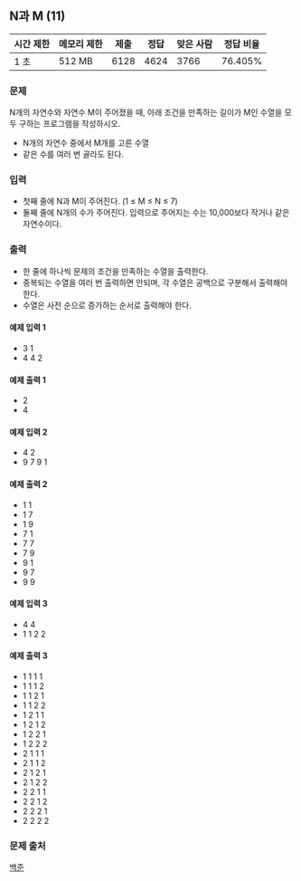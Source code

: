 ## N과 M (11)
 
|시간 제한|	메모리 제한|	제출|	정답|	맞은 사람|	정답 비율|
|---|---|---|---|---|---|
|1 초|	512 MB|	6128|	4624|	3766|	76.405%|

### 문제
N개의 자연수와 자연수 M이 주어졌을 때, 아래 조건을 만족하는 길이가 M인 수열을 모두 구하는 프로그램을 작성하시오.
- N개의 자연수 중에서 M개를 고른 수열
- 같은 수를 여러 번 골라도 된다.

### 입력
- 첫째 줄에 N과 M이 주어진다. (1 ≤ M ≤ N ≤ 7)
- 둘째 줄에 N개의 수가 주어진다. 입력으로 주어지는 수는 10,000보다 작거나 같은 자연수이다.

### 출력
- 한 줄에 하나씩 문제의 조건을 만족하는 수열을 출력한다. 
- 중복되는 수열을 여러 번 출력하면 안되며, 각 수열은 공백으로 구분해서 출력해야 한다.
- 수열은 사전 순으로 증가하는 순서로 출력해야 한다.

#### 예제 입력 1 
- 3 1
- 4 4 2

#### 예제 출력 1 
- 2
- 4

#### 예제 입력 2 
- 4 2
- 9 7 9 1

#### 예제 출력 2 
- 1 1
- 1 7
- 1 9
- 7 1
- 7 7
- 7 9
- 9 1
- 9 7
- 9 9

#### 예제 입력 3 
- 4 4
- 1 1 2 2

#### 예제 출력 3 
- 1 1 1 1
- 1 1 1 2
- 1 1 2 1
- 1 1 2 2
- 1 2 1 1
- 1 2 1 2
- 1 2 2 1
- 1 2 2 2
- 2 1 1 1
- 2 1 1 2
- 2 1 2 1
- 2 1 2 2
- 2 2 1 1
- 2 2 1 2
- 2 2 2 1
- 2 2 2 2

### 문제 출처
[백준](https://www.acmicpc.net/problem/15665)
